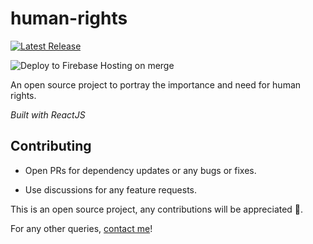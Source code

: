 # human-rights

[![Latest Release][latest-release-badge]][latest-release-github-tag]

![Deploy to Firebase Hosting on merge][firebase-hosting-deploy-badge]

An open source project to portray the importance and need for human rights.

_Built with ReactJS_

## Contributing

- Open PRs for dependency updates or any bugs or fixes.

- Use discussions for any feature requests.

This is an open source project, any contributions will be appreciated 🙂.

For any other queries, [contact me][email-id]!

[latest-release-github-tag]: https://github.com/sidrao2006/human-rights/releases

[latest-release-badge]: https://img.shields.io/github/v/tag/sidrao2006/human-rights?include_prereleases&label=Latest%20Release&sort=semver&style=for-the-badge

[firebase-hosting-deploy-badge]: https://github.com/sidrao2006/human-rights/workflows/Deploy%20to%20Firebase%20Hosting%20on%20merge/badge.svg?branch=production

[email-id]: mailto:sidrao2006@gmail.com
